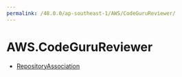 ```yaml
---
permalink: /48.0.0/ap-southeast-1/AWS/CodeGuruReviewer/
---
```


# AWS.CodeGuruReviewer



* [RepositoryAssociation](RepositoryAssociation.md)
